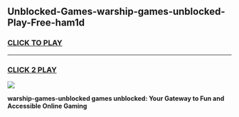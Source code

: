 
## Unblocked-Games-warship-games-unblocked-Play-Free-ham1d
<h3>
<a href="https://premium76.site?title=warship-games-unblocked&ref=18A1">CLICK TO PLAY</a></h3>
<hr>

<h3>
<a href="https://premium76.site?title=warship-games-unblocked&ref=18A1">CLICK 2 PLAY</a>
  
</h3>

<a href="https://premium76.site?title=warship-games-unblocked&ref=18A1"><img src="https://clearcache.store/games.png"></a>


**warship-games-unblocked games unblocked: Your Gateway to Fun and Accessible Online Gaming**
